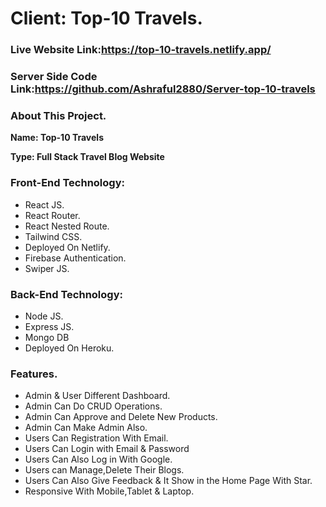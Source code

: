 
# Client: Top-10 Travels.
### Live Website Link:https://top-10-travels.netlify.app/
### Server Side Code Link:https://github.com/Ashraful2880/Server-top-10-travels
### About This Project.

**Name: Top-10 Travels**

**Type: Full Stack Travel Blog Website**

### Front-End Technology:

* React JS.
* React Router.
* React Nested Route.
* Tailwind CSS.
* Deployed On Netlify.
* Firebase Authentication.
* Swiper JS.

### Back-End Technology:

* Node JS.
* Express JS.
* Mongo DB
* Deployed On Heroku.

### Features.

* Admin & User Different Dashboard.
* Admin Can Do CRUD Operations.
* Admin Can Approve and Delete New Products.
* Admin Can Make Admin Also.
* Users Can Registration With Email.
* Users Can Login with Email & Password
* Users Can Also Log in With Google.
* Users can Manage,Delete Their Blogs.
* Users Can Also Give Feedback & It Show in the Home Page With Star.
* Responsive With Mobile,Tablet & Laptop.

